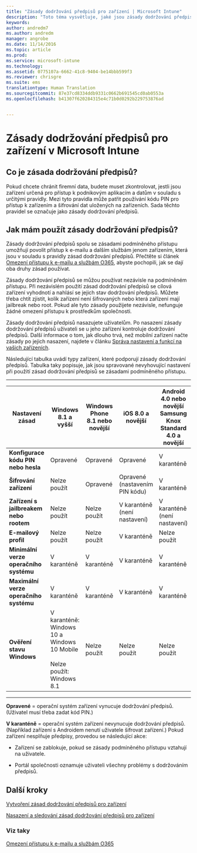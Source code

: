 ```yaml
---
title: "Zásady dodržování předpisů pro zařízení | Microsoft Intune"
description: "Toto téma vysvětluje, jaké jsou zásady dodržování předpisů zařízení a jak pracují."
keywords: 
author: andredm7
ms.author: andredm
manager: angrobe
ms.date: 11/14/2016
ms.topic: article
ms.prod: 
ms.service: microsoft-intune
ms.technology: 
ms.assetid: 0775107a-6662-41c8-9404-be14bbb599f3
ms.reviewer: chrisgre
ms.suite: ems
translationtype: Human Translation
ms.sourcegitcommit: 87e37cd8334ddb9331c0662b691545cd0ab0553a
ms.openlocfilehash: b41307f620284315e4c71b0d0292b229753876ad


---
```


# <a name="device-compliance-policies-in-microsoft-intune"></a>Zásady dodržování předpisů pro zařízení v Microsoft Intune
## <a name="what-is-a-compliance-policy"></a>Co je zásada dodržování předpisů?
Pokud chcete chránit firemní data, budete muset zkontrolovat, jestli jsou zařízení určená pro přístup k podnikovým aplikacím a datům v souladu s určitými pravidly. Mezi tyto pravidla může patřit používání kódu PIN pro přístup k zařízením a šifrování dat uložených na zařízeních. Sada těchto pravidel se označuje jako zásady dodržování předpisů.

## <a name="how-should-i-use-compliance-policies"></a>Jak mám použít zásady dodržování předpisů?
Zásady dodržování předpisů spolu se zásadami podmíněného přístupu umožňují povolit přístup k e-mailu a dalším službám jenom zařízením, která jsou v souladu s pravidly zásad dodržování předpisů. Přečtěte si článek [Omezení přístupu k e-mailu a službám O365](restrict-access-to-email-and-o365-services-with-microsoft-intune.md), abyste pochopili, jak se dají oba druhy zásad používat.

Zásady dodržování předpisů se můžou používat nezávisle na podmíněném přístupu. Při nezávislém použití zásad dodržování předpisů se cílová zařízení vyhodnotí a nahlásí se jejich stav dodržování předpisů. Můžete třeba chtít zjistit, kolik zařízení není šifrovaných nebo která zařízení mají jailbreak nebo root. Pokud ale tyto zásady použijete nezávisle, nefunguje žádné omezení přístupu k prostředkům společnosti.

Zásady dodržování předpisů nasazujete uživatelům. Po nasazení zásady dodržování předpisů uživateli se u jeho zařízení kontroluje dodržování předpisů.
Další informace o tom, jak dlouho trvá, než mobilní zařízení načte zásady po jejich nasazení, najdete v článku [Správa nastavení a funkcí na vašich zařízeních](https://docs.microsoft.com/en-us/intune/deploy-use/manage-settings-and-features-on-your-devices-with-microsoft-intune-policies#frequently-asked-questions-about-intune-policies).

Následující tabulka uvádí typy zařízení, které podporují zásady dodržování předpisů. Tabulka taky popisuje, jak jsou spravované nevyhovující nastavení při použití zásad dodržování předpisů se zásadami podmíněného přístupu.

-----------------------------

|Nastavení zásad| Windows 8.1 a vyšší| Windows Phone 8.1 nebo novější| iOS 8.0 a novější|Android 4.0 nebo novější<br/>Samsung Knox Standard 4.0 a novější|
|-----|----|----|----|----|
|**Konfigurace kódu PIN nebo hesla** |Opravené|Opravené|Opravené|V karanténě|
|**Šifrování zařízení**|Nelze použít|Opravené|Opravené (nastavením PIN kódu)|V karanténě|
|**Zařízení s jailbreakem nebo rootem**|Nelze použít|Nelze použít|V karanténě (není nastavení)|V karanténě (není nastavení)|
|**E-mailový profil**|Nelze použít|Nelze použít|V karanténě|Nelze použít|
|**Minimální verze operačního systému**|V karanténě|V karanténě|V karanténě|V karanténě|
|**Maximální verze operačního systému**|V karanténě|V karanténě|V karanténě|V karanténě|
|**Ověření stavu Windows**|V karanténě: Windows 10 a Windows 10 Mobile<br /><br />Nelze použít: Windows 8.1|Nelze použít|Nelze použít|Nelze použít|

------------------------------

**Opravené** = operační systém zařízení vynucuje dodržování předpisů. (Uživatel musí třeba zadat kód PIN.)

**V karanténě** = operační systém zařízení nevynucuje dodržování předpisů. (Například zařízení s Androidem nenutí uživatele šifrovat zařízení.) Pokud zařízení nesplňuje předpisy, provedou se následující akce:

-   Zařízení se zablokuje, pokud se zásady podmíněného přístupu vztahují na uživatele.

-   Portál společnosti oznamuje uživateli všechny problémy s dodržováním předpisů.

## <a name="next-steps"></a>Další kroky
[Vytvoření zásad dodržování předpisů pro zařízení](create-a-device-compliance-policy-in-microsoft-intune.md)

[Nasazení a sledování zásad dodržování předpisů pro zařízení](deploy-and-monitor-a-device-compliance-policy-in-microsoft-intune.md)

### <a name="see-also"></a>Viz taky
[Omezení přístupu k e-mailu a službám O365](restrict-access-to-email-and-o365-services-with-microsoft-intune.md)



<!--HONumber=Dec16_HO2-->


